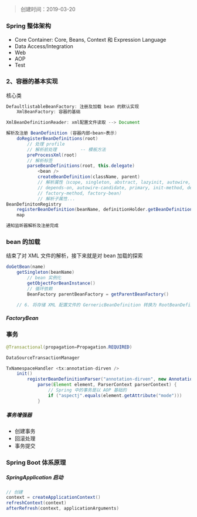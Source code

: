 > 创建时间：2019-03-20

### Spring 整体架构
- Core Container: Core, Beans, Context 和 Expression Language
- Data Access/Integration
- Web
- AOP
- Test

### 2、容器的基本实现

核心类
```java
DefaultlistableBeanFactory: 注册及加载 bean 的默认实现
	XmlBeanFactory: 容器的基础

XmlBeanDefinitionReader: xml配置文件读取 --> Document
```

```java
解析及注册 BeanDefinition (容器内部<bean>表示)
	doRegisterBeanDefinitions(root)
		// 处理 profile
		// 解析前处理         -- 模板方法
		preProcessXml(root)
		// 解析标签
		parseBeanDefinitions(root, this.delegate)
			<bean />
			createBeanDefinition(className, parent)
			// 解析属性（scope, singleton, abstract, lazyinit, autowire, dependency-check, 
			// depends-on, autowire-candidate, primary, init-method, destroy-method, 
			// factory-method, factory-bean）
			// 解析子属性...
BeanDefinitonRegistry
	registerBeanDefinition(beanName, definitionHolder.getBeanDefinition())
	map

通知监昕器解析及注册完成
```

### bean 的加载
结束了对 XML 文件的解析，接下来就是对 bean 加载的探索

```java
doGetBean(name)
	getSingleton(beanName)
		// bean 实例化
		getObjectForBeanInstance()
		// 循环依赖
		BeanFactory parentBeanFactory = getParentBeanFactory()

	// 6. 将存储 XML 配置文件的 GernericBeanDefinition 转换为 RootBeanDefinition 
```

##### FactoryBean


### 事务
```java
@Transactional(propagation=Propagation.REQUIRED)

DataSourceTransactionManager

TxNamespaceHandler <tx:annotation-dirven />
	init()
		registerBeanDefinitionParser("annotation-dirven", new AnnotationDrivenBeanDifinitionParser())
			parse(Element element, ParserContext parserContext) {
				// Spring 中的事务是以 AOP 基础的
				if ("aspectj".equals(element.getAttribute("mode")))
			}
```

##### 事务增强器
- 创建事务
- 回滚处理
- 事务提交

### Spring Boot 体系原理
##### SpringApplication 启动
```java
// 创建
context = createApplicationContext()
refreshContext(context)
afterRefresh(context, applicationArguments)
```